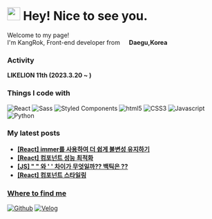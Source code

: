 <h1><img src="https://emojis.slackmojis.com/emojis/images/1531849430/4246/blob-sunglasses.gif?1531849430" width="30"/> Hey! Nice to see you.</h1>

<p>Welcome to my page! </br> I'm KangRok, Front-end developer from <img src="https://github.com/KangRokYoon/KangRokYoon/assets/129154834/6a763c64-03ff-49f6-a964-0750066369cb" width="13"/> <b>Daegu,Korea</b>

<h3>Activity</h3>
<p>
	<b>LIKELION 11th (2023.3.20 ~ )</b>
</p>

<h3>Things I code with</h3>

<p>
	<img alt="React" src="https://img.shields.io/badge/-React-45b8d8?style=flat-square&logo=react&logoColor=white" />
	<img alt="Sass" src="https://img.shields.io/badge/-Sass-CC6699?style=flat-square&logo=sass&logoColor=white" />
	<img alt="Styled Components" src="https://img.shields.io/badge/-Styled_Components-db7092?style=flat-square&logo=styled-components&logoColor=white" />
	<img alt="html5" src="https://img.shields.io/badge/-HTML5-E34F26?style=flat-square&logo=html5&logoColor=white" />
	<img alt="CSS3" src="https://img.shields.io/badge/-CSS3-1572B6?style=flat-square&logo=CSS3&logoColor=white" />
	<img alt="Javascript" src="https://img.shields.io/badge/-Javascript-F7DF1E?style=flat-square&logo=Javascript&logoColor=white" />
	<img alt="Python" src="https://img.shields.io/badge/-Python-3776AB?style=flat-square&logo=Python&logoColor=white" />
</p>

<h3>My latest posts</h3>
<ul>
  <li><a href="https://velog.io/@ykr0919/React-immer%EB%A5%BC-%EC%82%AC%EC%9A%A9%ED%95%98%EC%97%AC-%EB%8D%94-%EC%89%BD%EA%B2%8C-%EB%B6%88%EB%B3%80%EC%84%B1-%EC%9C%A0%EC%A7%80%ED%95%98%EA%B8%B0"><b>[React] immer를 사용하여 더 쉽게 불변성 유지하기</b></li>	  
  <li><a href="https://velog.io/@ykr0919/React-%EC%BB%B4%ED%8F%AC%EB%84%8C%ED%8A%B8-%EC%84%B1%EB%8A%A5-%EC%B5%9C%EC%A0%81%ED%99%94"><b>[React] 컴포넌트 성능 최적화</b></li>
  <li><a href="https://velog.io/@ykr0919/JS-%EC%99%80-%EC%B0%A8%EC%9D%B4%EA%B0%80-%EB%AC%B4%EC%97%87%EC%9D%BC%EA%B9%8C-%EB%B0%B1%ED%8B%B1%EC%9D%80"><b>[JS] " " 와 ' ' 차이가 무엇일까?? 백틱은 ??</b></li>
   <li><a href="https://velog.io/@ykr0919/React-%EC%BB%B4%ED%8F%AC%EB%84%8C%ED%8A%B8-%EC%8A%A4%ED%83%80%EC%9D%BC%EB%A7%81"><b>[React] 컴포넌트 스타일링</b></li>
</ul>

<h3>Where to find me</h3>
<p><a href="https://github.com/KangRokYoon" target="_blank"><img alt="Github" src="https://img.shields.io/badge/GitHub-%2312100E.svg?&style=for-the-badge&logo=Github&logoColor=white" /></a> <a href="https://velog.io/@ykr0919" target="_blank"><img alt="Velog" src="https://img.shields.io/badge/Velog-20C997?&style=for-the-badge&logo=Velog&logoColor=white" /></a>


























<!---
KangRokYoon/KangRokYoon is a ✨ special ✨ repository because its `README.md` (this file) appears on your GitHub profile.
You can click the Preview link to take a look at your changes.
--->
